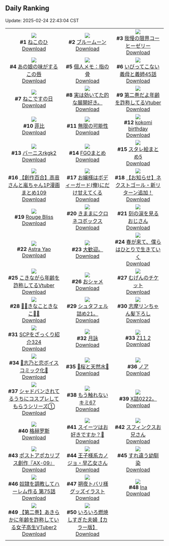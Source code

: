 ## Daily Ranking
Update: 2025-02-24 22:43:04 CST

|      |      |      |
| :----: | :----: | :----: |
| ![](https://i.pixiv.re/c/240x480/img-master/img/2025/02/22/12/58/03/127502847_p0_master1200.jpg)<br>**#1** [ねこのひ](https://www.pixiv.net/artworks/127502847)<br>[Download](https://i.pixiv.re/img-original/img/2025/02/22/12/58/03/127502847_p0.jpg) | ![](https://i.pixiv.re/c/240x480/img-master/img/2025/02/22/20/38/28/127516912_p0_master1200.jpg)<br>**#2** [ブルームーン](https://www.pixiv.net/artworks/127516912)<br>[Download](https://i.pixiv.re/img-original/img/2025/02/22/20/38/28/127516912_p0.jpg) | ![](https://i.pixiv.re/c/240x480/img-master/img/2025/02/23/07/30/01/127535167_p0_master1200.jpg)<br>**#3** [我慢の限界コーヒーゼリー](https://www.pixiv.net/artworks/127535167)<br>[Download](https://i.pixiv.re/img-original/img/2025/02/23/07/30/01/127535167_p0.jpg) |
| ![](https://i.pixiv.re/c/240x480/img-master/img/2025/02/22/21/13/01/127518375_p0_master1200.jpg)<br>**#4** [あの娘の味がするこの唇](https://www.pixiv.net/artworks/127518375)<br>[Download](https://i.pixiv.re/img-original/img/2025/02/22/21/13/01/127518375_p0.jpg) | ![](https://i.pixiv.re/c/240x480/img-master/img/2025/02/22/06/00/11/127494933_p0_master1200.jpg)<br>**#5** [個人メモ：指の骨](https://www.pixiv.net/artworks/127494933)<br>[Download](https://i.pixiv.re/img-original/img/2025/02/22/06/00/11/127494933_p0.jpg) | ![](https://i.pixiv.re/c/240x480/img-master/img/2025/02/22/00/47/25/127489449_p0_master1200.jpg)<br>**#6** [いびってこない義母と義姉45話](https://www.pixiv.net/artworks/127489449)<br>[Download](https://i.pixiv.re/img-original/img/2025/02/22/00/47/25/127489449_p0.jpg) |
| ![](https://i.pixiv.re/c/240x480/img-master/img/2025/02/22/19/36/45/127514555_p0_master1200.jpg)<br>**#7** [ねこですの日](https://www.pixiv.net/artworks/127514555)<br>[Download](https://i.pixiv.re/img-original/img/2025/02/22/19/36/45/127514555_p0.png) | ![](https://i.pixiv.re/c/240x480/img-master/img/2025/02/23/15/44/08/127545993_p0_master1200.jpg)<br>**#8** [実は効いてた的な展開好き。](https://www.pixiv.net/artworks/127545993)<br>[Download](https://i.pixiv.re/img-original/img/2025/02/23/15/44/08/127545993_p0.jpg) | ![](https://i.pixiv.re/c/240x480/img-master/img/2025/02/22/21/09/48/127518231_p0_master1200.jpg)<br>**#9** [第二巻だよ年齢を詐称してるVtuber](https://www.pixiv.net/artworks/127518231)<br>[Download](https://i.pixiv.re/img-original/img/2025/02/22/21/09/48/127518231_p0.png) |
| ![](https://i.pixiv.re/c/240x480/img-master/img/2025/02/22/18/00/18/127510922_p0_master1200.jpg)<br>**#10** [菲比](https://www.pixiv.net/artworks/127510922)<br>[Download](https://i.pixiv.re/img-original/img/2025/02/22/18/00/18/127510922_p0.jpg) | ![](https://i.pixiv.re/c/240x480/img-master/img/2025/02/22/14/30/32/127505237_p0_master1200.jpg)<br>**#11** [無限の可能性](https://www.pixiv.net/artworks/127505237)<br>[Download](https://i.pixiv.re/img-original/img/2025/02/22/14/30/32/127505237_p0.jpg) | ![](https://i.pixiv.re/c/240x480/img-master/img/2025/02/22/20/46/33/127517196_p0_master1200.jpg)<br>**#12** [kokomi birthday](https://www.pixiv.net/artworks/127517196)<br>[Download](https://i.pixiv.re/img-original/img/2025/02/22/20/46/33/127517196_p0.png) |
| ![](https://i.pixiv.re/c/240x480/img-master/img/2025/02/22/00/00/52/127487228_p0_master1200.jpg)<br>**#13** [バーニスrkgk2](https://www.pixiv.net/artworks/127487228)<br>[Download](https://i.pixiv.re/img-original/img/2025/02/22/00/00/52/127487228_p0.jpg) | ![](https://i.pixiv.re/c/240x480/img-master/img/2025/02/23/16/30/05/127547189_p0_master1200.jpg)<br>**#14** [FGOまとめ](https://www.pixiv.net/artworks/127547189)<br>[Download](https://i.pixiv.re/img-original/img/2025/02/23/16/30/05/127547189_p0.png) | ![](https://i.pixiv.re/c/240x480/img-master/img/2025/02/23/15/00/46/127544934_p0_master1200.jpg)<br>**#15** [スタレ絵まとめ5](https://www.pixiv.net/artworks/127544934)<br>[Download](https://i.pixiv.re/img-original/img/2025/02/23/15/00/46/127544934_p0.jpg) |
| ![](https://i.pixiv.re/c/240x480/img-master/img/2025/02/22/00/02/59/127487504_p0_master1200.jpg)<br>**#16** [【創作百合】高音さんと嵐ちゃん1P漫画まとめ109](https://www.pixiv.net/artworks/127487504)<br>[Download](https://i.pixiv.re/img-original/img/2025/02/22/00/02/59/127487504_p0.jpg) | ![](https://i.pixiv.re/c/240x480/img-master/img/2025/02/22/18/52/43/127511784_p0_master1200.jpg)<br>**#17** [お嬢様はボディーガード(俺)にだけ甘えてくる](https://www.pixiv.net/artworks/127511784)<br>[Download](https://i.pixiv.re/img-original/img/2025/02/22/18/52/43/127511784_p0.png) | ![](https://i.pixiv.re/c/240x480/img-master/img/2025/02/22/20/00/32/127515424_p0_master1200.jpg)<br>**#18** [【お知らせ】ネクストゴール・新リターン追加！](https://www.pixiv.net/artworks/127515424)<br>[Download](https://i.pixiv.re/img-original/img/2025/02/22/20/00/32/127515424_p0.png) |
| ![](https://i.pixiv.re/c/240x480/img-master/img/2025/02/23/01/03/33/127528816_p0_master1200.jpg)<br>**#19** [Rouge Bliss](https://www.pixiv.net/artworks/127528816)<br>[Download](https://i.pixiv.re/img-original/img/2025/02/23/01/03/33/127528816_p0.png) | ![](https://i.pixiv.re/c/240x480/img-master/img/2025/02/22/20/01/20/127515497_p0_master1200.jpg)<br>**#20** [きままにクロネコボックス](https://www.pixiv.net/artworks/127515497)<br>[Download](https://i.pixiv.re/img-original/img/2025/02/22/20/01/20/127515497_p0.png) | ![](https://i.pixiv.re/c/240x480/img-master/img/2025/02/22/23/24/17/127524224_p0_master1200.jpg)<br>**#21** [刻の涙を見るおじさん](https://www.pixiv.net/artworks/127524224)<br>[Download](https://i.pixiv.re/img-original/img/2025/02/22/23/24/17/127524224_p0.jpg) |
| ![](https://i.pixiv.re/c/240x480/img-master/img/2025/02/22/04/47/37/127494117_p0_master1200.jpg)<br>**#22** [Astra Yao](https://www.pixiv.net/artworks/127494117)<br>[Download](https://i.pixiv.re/img-original/img/2025/02/22/04/47/37/127494117_p0.jpg) | ![](https://i.pixiv.re/c/240x480/img-master/img/2025/02/22/21/08/49/127518047_p0_master1200.jpg)<br>**#23** [大歓迎。](https://www.pixiv.net/artworks/127518047)<br>[Download](https://i.pixiv.re/img-original/img/2025/02/22/21/08/49/127518047_p0.jpg) | ![](https://i.pixiv.re/c/240x480/img-master/img/2025/02/22/00/00/20/127487084_p0_master1200.jpg)<br>**#24** [春が来て、僕らはひとりで生きていく](https://www.pixiv.net/artworks/127487084)<br>[Download](https://i.pixiv.re/img-original/img/2025/02/22/00/00/20/127487084_p0.jpg) |
| ![](https://i.pixiv.re/c/240x480/img-master/img/2025/02/23/21/06/21/127556880_p0_master1200.jpg)<br>**#25** [こきながら年齢を詐称してるVtuber](https://www.pixiv.net/artworks/127556880)<br>[Download](https://i.pixiv.re/img-original/img/2025/02/23/21/06/21/127556880_p0.png) | ![](https://i.pixiv.re/c/240x480/img-master/img/2025/02/22/20/12/51/127515969_p0_master1200.jpg)<br>**#26** [おシャメ](https://www.pixiv.net/artworks/127515969)<br>[Download](https://i.pixiv.re/img-original/img/2025/02/22/20/12/51/127515969_p0.jpg) | ![](https://i.pixiv.re/c/240x480/img-master/img/2025/02/22/00/30/01/127488834_p0_master1200.jpg)<br>**#27** [むげんのチケット](https://www.pixiv.net/artworks/127488834)<br>[Download](https://i.pixiv.re/img-original/img/2025/02/22/00/30/01/127488834_p0.jpg) |
| ![](https://i.pixiv.re/c/240x480/img-master/img/2025/02/22/14/12/46/127504792_p0_master1200.jpg)<br>**#28** [🌺🌻きなこときなこ🌻🌷](https://www.pixiv.net/artworks/127504792)<br>[Download](https://i.pixiv.re/img-original/img/2025/02/22/14/12/46/127504792_p0.jpg) | ![](https://i.pixiv.re/c/240x480/img-master/img/2025/02/23/15/06/08/127545052_p0_master1200.jpg)<br>**#29** [シュタフェル詰め21。](https://www.pixiv.net/artworks/127545052)<br>[Download](https://i.pixiv.re/img-original/img/2025/02/23/15/06/08/127545052_p0.jpg) | ![](https://i.pixiv.re/c/240x480/img-master/img/2025/02/23/17/21/58/127548701_p0_master1200.jpg)<br>**#30** [志摩リンちゃん髪下ろし](https://www.pixiv.net/artworks/127548701)<br>[Download](https://i.pixiv.re/img-original/img/2025/02/23/17/21/58/127548701_p0.png) |
| ![](https://i.pixiv.re/c/240x480/img-master/img/2025/02/22/21/00/42/127517842_p0_master1200.jpg)<br>**#31** [SCPをざっくり紹介324](https://www.pixiv.net/artworks/127517842)<br>[Download](https://i.pixiv.re/img-original/img/2025/02/22/21/00/42/127517842_p0.jpg) | ![](https://i.pixiv.re/c/240x480/img-master/img/2025/02/23/01/01/05/127528732_p0_master1200.jpg)<br>**#32** [月詠](https://www.pixiv.net/artworks/127528732)<br>[Download](https://i.pixiv.re/img-original/img/2025/02/23/01/01/05/127528732_p0.jpg) | ![](https://i.pixiv.re/c/240x480/img-master/img/2025/02/23/14/46/30/127544534_p0_master1200.jpg)<br>**#33** [Z11 2](https://www.pixiv.net/artworks/127544534)<br>[Download](https://i.pixiv.re/img-original/img/2025/02/23/14/46/30/127544534_p0.png) |
| ![](https://i.pixiv.re/c/240x480/img-master/img/2025/02/23/00/16/16/127527019_p0_master1200.jpg)<br>**#34** [🩵志乃と恋ボイスコミック化🩷](https://www.pixiv.net/artworks/127527019)<br>[Download](https://i.pixiv.re/img-original/img/2025/02/23/00/16/16/127527019_p0.jpg) | ![](https://i.pixiv.re/c/240x480/img-master/img/2025/02/22/14/57/24/127505880_p0_master1200.jpg)<br>**#35** [🌸桜と天然水🌸](https://www.pixiv.net/artworks/127505880)<br>[Download](https://i.pixiv.re/img-original/img/2025/02/22/14/57/24/127505880_p0.png) | ![](https://i.pixiv.re/c/240x480/img-master/img/2025/02/22/17/37/25/127503605_p0_master1200.jpg)<br>**#36** [ノア](https://www.pixiv.net/artworks/127503605)<br>[Download](https://i.pixiv.re/img-original/img/2025/02/22/17/37/25/127503605_p0.png) |
| ![](https://i.pixiv.re/c/240x480/img-master/img/2025/02/22/12/45/06/127502546_p0_master1200.jpg)<br>**#37** [シャドバンされてるうちにコスプレしてもらうシリーズ①](https://www.pixiv.net/artworks/127502546)<br>[Download](https://i.pixiv.re/img-original/img/2025/02/22/12/45/06/127502546_p0.png) | ![](https://i.pixiv.re/c/240x480/img-master/img/2025/02/22/19/46/52/127514896_p0_master1200.jpg)<br>**#38** [もう触れないキミ67](https://www.pixiv.net/artworks/127514896)<br>[Download](https://i.pixiv.re/img-original/img/2025/02/22/19/46/52/127514896_p0.jpg) | ![](https://i.pixiv.re/c/240x480/img-master/img/2025/02/22/12/44/20/127502530_p0_master1200.jpg)<br>**#39** [X詰0222。](https://www.pixiv.net/artworks/127502530)<br>[Download](https://i.pixiv.re/img-original/img/2025/02/22/12/44/20/127502530_p0.jpg) |
| ![](https://i.pixiv.re/c/240x480/img-master/img/2025/02/22/16/55/34/127508955_p0_master1200.jpg)<br>**#40** [格赫罗斯](https://www.pixiv.net/artworks/127508955)<br>[Download](https://i.pixiv.re/img-original/img/2025/02/22/16/55/34/127508955_p0.jpg) | ![](https://i.pixiv.re/c/240x480/img-master/img/2025/02/22/18/00/05/127510858_p0_master1200.jpg)<br>**#41** [スイーツはお好きですか？🍬](https://www.pixiv.net/artworks/127510858)<br>[Download](https://i.pixiv.re/img-original/img/2025/02/22/18/00/05/127510858_p0.png) | ![](https://i.pixiv.re/c/240x480/img-master/img/2025/02/24/18/29/17/127516065_p0_master1200.jpg)<br>**#42** [スフィンクスお兄さん](https://www.pixiv.net/artworks/127516065)<br>[Download](https://i.pixiv.re/img-original/img/2025/02/24/18/29/17/127516065_p0.jpg) |
| ![](https://i.pixiv.re/c/240x480/img-master/img/2025/02/22/01/02/41/127489950_p0_master1200.jpg)<br>**#43** [ポストアポカリプス創作『AX-09』](https://www.pixiv.net/artworks/127489950)<br>[Download](https://i.pixiv.re/img-original/img/2025/02/22/01/02/41/127489950_p0.jpg) | ![](https://i.pixiv.re/c/240x480/img-master/img/2025/02/22/20/38/38/127516917_p0_master1200.jpg)<br>**#44** [王子様系カノジョ・早乙女さん](https://www.pixiv.net/artworks/127516917)<br>[Download](https://i.pixiv.re/img-original/img/2025/02/22/20/38/38/127516917_p0.jpg) | ![](https://i.pixiv.re/c/240x480/img-master/img/2025/02/23/00/00/06/127525920_p0_master1200.jpg)<br>**#45** [すれ違う幼馴染](https://www.pixiv.net/artworks/127525920)<br>[Download](https://i.pixiv.re/img-original/img/2025/02/23/00/00/06/127525920_p0.jpg) |
| ![](https://i.pixiv.re/c/240x480/img-master/img/2025/02/22/00/04/20/127487628_p0_master1200.jpg)<br>**#46** [奴隷を調教してハーレム作る 第75話](https://www.pixiv.net/artworks/127487628)<br>[Download](https://i.pixiv.re/img-original/img/2025/02/22/00/04/20/127487628_p0.jpg) | ![](https://i.pixiv.re/c/240x480/img-master/img/2025/02/23/15/30/02/127545670_p0_master1200.jpg)<br>**#47** [朔夜トバリ様グッズイラスト](https://www.pixiv.net/artworks/127545670)<br>[Download](https://i.pixiv.re/img-original/img/2025/02/23/15/30/02/127545670_p0.jpg) | ![](https://i.pixiv.re/c/240x480/img-master/img/2025/02/22/00/06/37/127487804_p0_master1200.jpg)<br>**#48** [Ina](https://www.pixiv.net/artworks/127487804)<br>[Download](https://i.pixiv.re/img-original/img/2025/02/22/00/06/37/127487804_p0.jpg) |
| ![](https://i.pixiv.re/c/240x480/img-master/img/2025/02/22/20/02/03/127515542_p0_master1200.jpg)<br>**#49** [【第二巻】あきらかに年齢を詐称している女子高生VTuber2](https://www.pixiv.net/artworks/127515542)<br>[Download](https://i.pixiv.re/img-original/img/2025/02/22/20/02/03/127515542_p0.jpg) | ![](https://i.pixiv.re/c/240x480/img-master/img/2025/02/22/09/53/53/127498547_p0_master1200.jpg)<br>**#50** [いろいろ燃焼しすぎた夫婦【カラー版】](https://www.pixiv.net/artworks/127498547)<br>[Download](https://i.pixiv.re/img-original/img/2025/02/22/09/53/53/127498547_p0.jpg) |
|      |

